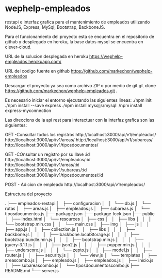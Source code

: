 # wephelp-empleados
restapi e interfaz grafica para el mantenimiento de empleados utilizando NodeJS, Express, MySql, Bootstrap, BackboneJS.

Para el funcionamiento del proyecto esta se encuentra en el repositorio de github y desplegado en heroku, la base datos mysql se encuentra en clever-cloud.

URL de la solucion desplegada en heroku
https://wephelp-empleados.herokuapp.com/


URL del codigo fuente en github
https://github.com/markechon/wephelp-empleados



Descargar el proyecto ya sea como archivo ZIP o por medio de git
git clone https://github.com/markechon/wephelp-empleados.git .


Es necesario iniciar el entorno ejecutando las siguientes lineas:
./npm init 
./npm install --save express
./npm install mysqljs/mysql
./npm install express-myconnection



Las direccions de la api rest para interactuar con la interfaz grafica son las siguientes:

GET -Consultar todos los registros
http://localhost:3000/api/v1/empleados/
http://localhost:3000/api/v1/areas/
http://localhost:3000/api/v1/subareas/
http://localhost:3000/api/v1/tiposdocumentos/

GET -COnsultar un registro por su llave :id
http://localhost:3000/api/v1/empleados/:id
http://localhost:3000/api/v1/areas/:id
http://localhost:3000/api/v1/subareas/:id
http://localhost:3000/api/v1/tiposdocumentos/:id

POST - Adicion de empleado
http://localhost:3000/api/v1/empleados/







Estructura del proyecto

.
├── empleados-restapi
│   ├── configuracion
│   │   └── db.js
│   └── rutas
│       ├── areas.js
│       ├── empleados.js
│       ├── subareas.js
│       └── tiposdocumentos.js
├── package.json
├── package-lock.json
├── public
│   ├── index.html
│   └── resources
│       ├── css
│       │   ├── libs
│       │   │   └── bootstrap.min.css
│       │   └── main.css
│       ├── img
│       ├── js
│       │   ├── app.js
│       │   ├── collection.js
│       │   ├── libs
│       │   │   ├── backbone.js
│       │   │   ├── backbone.localStorage.js
│       │   │   ├── bootstrap.bundle.min.js
│       │   │   ├── bootstrap.min.js
│       │   │   ├── jquery-3.1.1.js
│       │   │   ├── json2.js
│       │   │   ├── popper.min.js
│       │   │   ├── underscore.js
│       │   │   └── zepto.js
│       │   ├── model.js
│       │   ├── router.js
│       │   ├── security.js
│       │   └── view.js
│       └── templates
│           ├── areascombo.js
│           ├── empleado.js
│           ├── empleados.js
│           ├── inicio.js
│           ├── subareascombo.js
│           └── tiposdocumentoscombo.js
├── README.md
└── server.js



